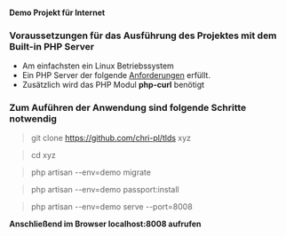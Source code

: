 #### Demo Projekt für Internet

### Voraussetzungen für das Ausführung des Projektes mit dem Built-in PHP Server

* Am einfachsten ein Linux Betriebssystem
* Ein PHP Server der folgende [Anforderungen](https://laravel.com/docs/7.x/installation#server-requirements) erfüllt.
* Zusätzlich wird das PHP Modul **php-curl** benötigt

### Zum Auführen der Anwendung sind folgende Schritte notwendig

> git clone https://github.com/chri-pl/tlds xyz

> cd xyz

> php artisan --env=demo migrate

> php artisan --env=demo passport:install

> php artisan --env=demo serve --port=8008

__Anschließend im Browser localhost:8008 aufrufen__